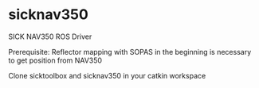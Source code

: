 # sicknav350
SICK NAV350 ROS Driver

Prerequisite: Reflector mapping with SOPAS in the beginning is necessary to get position from NAV350

Clone sicktoolbox and sicknav350 in your catkin workspace
